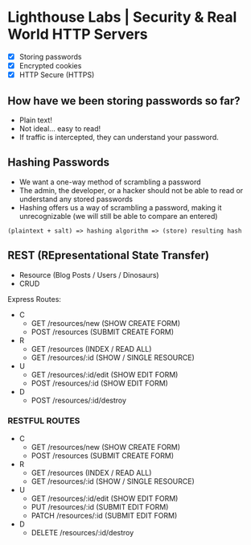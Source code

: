 # Lighthouse Labs | Security & Real World HTTP Servers

* [X] Storing passwords
* [X] Encrypted cookies
* [X] HTTP Secure (HTTPS)

## How have we been storing passwords so far?

* Plain text!
* Not ideal... easy to read!
* If traffic is intercepted, they can understand your password.

## Hashing Passwords

* We want a one-way method of scrambling a password
* The admin, the developer, or a hacker should not be able to read or understand any stored passwords
* Hashing offers us a way of scrambling a password, making it unrecognizable (we will still be able to compare an entered)

`(plaintext + salt) => hashing algorithm => (store) resulting hash`

## REST (REpresentational State Transfer)

* Resource (Blog Posts / Users / Dinosaurs)
* CRUD

Express Routes:

* C
    * GET  /resources/new (SHOW CREATE FORM)
    * POST /resources     (SUBMIT CREATE FORM)
* R
    * GET /resources     (INDEX / READ ALL)
    * GET /resources/:id (SHOW / SINGLE RESOURCE)
* U
    * GET  /resources/:id/edit (SHOW EDIT FORM)
    * POST /resources/:id      (SHOW EDIT FORM)
* D
    * POST /resources/:id/destroy


### RESTFUL ROUTES

* C
    * GET  /resources/new (SHOW CREATE FORM)
    * POST /resources     (SUBMIT CREATE FORM)
* R
    * GET /resources     (INDEX / READ ALL)
    * GET /resources/:id (SHOW / SINGLE RESOURCE)
* U
    * GET    /resources/:id/edit (SHOW EDIT FORM)
    * PUT    /resources/:id      (SUBMIT EDIT FORM)
    * PATCH  /resources/:id      (SUBMIT EDIT FORM)
* D
    * DELETE /resources/:id/destroy
